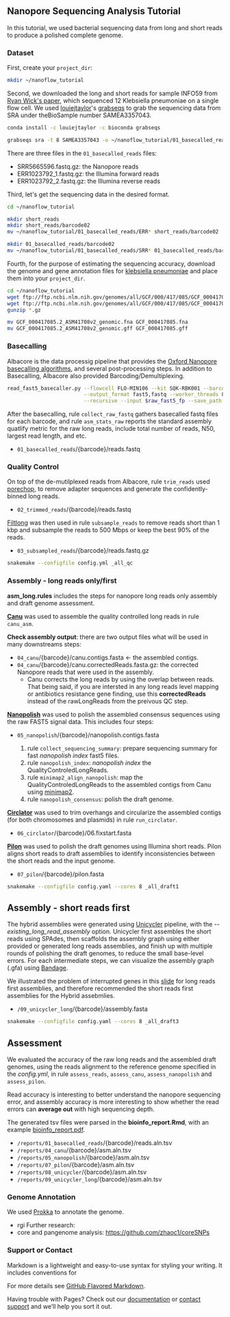 ## Nanopore Sequencing Analysis Tutorial

In this tutorial, we used bacterial sequencing data from long and short reads to produce a polished complete genome. 

### Dataset

First, create your `project_dir`:
  ```bash
  mkdir ~/nanoflow_tutorial
  ```
Second, we downloaded the long and short reads for sample INFO59 from [Ryan Wick's paper](https://www.ncbi.nlm.nih.gov/pubmed/29177090), which sequenced 12 Klebsiella pneumoniae on a single flow cell. We used [louiejtaylor](https://github.com/louiejtaylor)'s [grabseqs](https://github.com/louiejtaylor/grabseqs) to grab the sequencing data from SRA under theBioSample number SAMEA3357043.
  ```bash
  conda install -c louiejtaylor -c bioconda grabseqs
  
  grabseqs sra -t 8 SAMEA3357043 -o ~/nanoflow_tutorial/01_basecalled_reads
  ```

There are three files in the `01_basecalled_reads` files:
- SRR5665596.fastq.gz: the Nanopore reads
- ERR1023792_1.fastq.gz: the Illumina forward reads
- ERR1023792_2.fastq.gz: the Illumina reverse reads

Third, let's get the sequencing data in the desired format.

  ```bash
  cd ~/nanoflow_tutorial
  
  mkdir short_reads
  mkdir short_reads/barcode02
  mv ~/nanoflow_tutorial/01_basecalled_reads/ERR* short_reads/barcode02
  
  mkdir 01_basecalled_reads/barcode02
  mv ~/nanoflow_tutorial/01_basecalled_reads/SRR* 01_basecalled_reads/barcode02
  ```
  

Fourth, for the purpose of estimating the sequencing accuracy, download the genome and gene annotation files for [klebsiella pneumoniae](https://www.ncbi.nlm.nih.gov/genome/?term=Klebsiella%20pneumoniae) and place them into your `project_dir`.
  ```bash
  cd ~/nanoflow_tutorial
  wget ftp://ftp.ncbi.nlm.nih.gov/genomes/all/GCF/000/417/085/GCF_000417085.2_ASM41708v2/GCF_000417085.2_ASM41708v2_genomic.fna.gz
  wget ftp://ftp.ncbi.nlm.nih.gov/genomes/all/GCF/000/417/085/GCF_000417085.2_ASM41708v2/GCF_000417085.2_ASM41708v2_genomic.gff.gz
  gunzip *.gz
  
  mv GCF_000417085.2_ASM41708v2_genomic.fna GCF_000417085.fna
  mv GCF_000417085.2_ASM41708v2_genomic.gff GCF_000417085.gff
  ```
  

### Basecalling

Albacore is the data processig pipeline that provides the [Oxford Nanopore basecalling algorithms](https://nanoporetech.com/analyse), and several post-processing steps. In addition to Basecalling, Albacore also provided Barcoding/Demultiplexing. 
  ```bash
  read_fast5_basecaller.py --flowcell FLO-MIN106 --kit SQK-RBK001 --barcoding \
                           --output_format fast5,fastq --worker_threads 8 \
                           --recursive --input $raw_fast5_fp --save_path $basecalled_fast5_fp
  ```

After the basecalling, rule `collect_raw_fastq` gathers basecalled fastq files for each barcode, and rule `asm_stats_raw` reports the standard assembly quatlify metric for the raw long reads, include total number of reads, N50, largest read length, and etc.

- `01_basecalled_reads`/{barcode}/reads.fastq

### Quality Control

On top of the de-mutilplexed reads from Albacore, rule `trim_reads` used [porechop](https://github.com/rrwick/Porechop), to remove adapter sequences and generate the confidently-binned long reads. 
- `02_trimmed_reads`/{barcode}/reads.fastq


[Filtlong](https://github.com/rrwick/Filtlong) was then used in rule `subsample_reads` to remove reads short than 1 kbp and subsample the reads to 500 Mbps or keep the best 90% of the reads.

-  `03_subsampled_reads`/{barcode}/reads.fastq.gz

  ```bash
  snakemake --configfile config.yml _all_qc
  ```

### Assembly - long reads only/first

**asm_long.rules** includes the steps for nanopore long reads only assembly and draft genome assessment.

**[Canu](http://canu.readthedocs.io/en/latest/quick-start.html)** was used to assemble the quality controlled long reads in rule `canu_asm`.

**Check assembly output**: there are two output files what will be used in many downstreams steps:

- `04_canu`/{barcode}/canu.contigs.fasta <- the assembled contigs.
- `04_canu`/{barcode}/canu.correctedReads.fasta.gz: the corrected Nanopore reads that were used in the assembly.
  - Canu corrects the long reads by using the overlap between reads. That being said, if you are intersted in any long reads level mapping or antibiotics resistance gene finding, use this **correctedReads** instead of the rawLongReads from the preivous QC step.
  
  
**[Nanopolish](http://nanopolish.readthedocs.io/en/latest/installation.html#installing-a-particular-release)** was used to polish the assembled consensus sequences using the raw FAST5 signal data. This includes four steps: 

- `05_nanopolish`/{barcode}/nanopolish.contigs.fasta

  1. rule `collect_sequencing_summary`: prepare sequencing summary for fast *nanopolish index* fast5 files.
  2. rule `nanopolish_index`: *nanopolish index* the QualityControledLongReads.
  3. rule  `minimap2_align_nanopolish`: map the QualityControledLongReads to the assembled contigs from Canu using [minimap2](https://github.com/lh3/minimap2).
  4. rule `nanopolish_consensus`: polish the draft genome.
 
 
**[Circlator](https://github.com/sanger-pathogens/circlator/wiki/Brief-instructions)** was used to trim overhangs and circularize the assembled contigs (for both chromosomes and plasmids) in rule `run_circlator`.
-  `06_circlator`/{barcode}/06.fixstart.fasta


**[Pilon](https://github.com/broadinstitute/pilon/wiki)** was used to polish the draft genomes using Illumina short reads. Pilon aligns short reads to draft assemblies to identify inconsistencies between the short reads and the input genome.

- `07_pilon`/{barcode}/pilon.fasta

```bash
snakemake --configfile config.yaml --cores 8 _all_draft1
```


## Assembly - short reads first

The hybrid assemblies were generated using [Unicycler](https://github.com/rrwick/Unicycler) pipeline, with the *--existing_long_read_assembly* option. Unicycler first assembles the short reads using SPAdes, then scaffolds the assembly graph using either provided or generated long reads assemblies, and finish up with multiple rounds of polishing the draft genomes, to reduce the small base-level errors. For each intermediate steps, we can visualize the assembly graph (.gfa) using [Bandage](https://github.com/rrwick/Bandage).


We illustrated the problem of interrupted genes in this [slide](https://github.com/zhaoc1/nanoflow/blob/master/demo_interruptted_genes.pdf) for long reads first assemblies, and therefore recommended the short reads first assemblies for the Hybrid assebmlies.

- `/09_unicycler_long`/{barcode}/assembly.fasta

```bash
snakemake --configfile config.yaml --cores 8 _all_draft3
```

   
   
## Assessment

We evaluated the accuracy of the raw long reads and the assembled draft genomes, using the reads alignment to the reference genome specified in the *config.yml*, in rule `assess_reads`, `assess_canu`, `assess_nanopolish` and `assess_pilon`.

Read accuracy is interesting to better understand the nanopore sequencing error, and assembly accuracy is more interesting to show whether the read errors can **average out** with high sequencing depth.

The generated tsv files were parsed in the **bioinfo_report.Rmd**, with an example [bioinfo_report.pdf](https://github.com/zhaoc1/nanoflow/blob/master/bioinfo_report.pdf). 

- `/reports/01_basecalled_reads`/{barcode}/reads.aln.tsv
- `/reports/04_canu`/{barcode}/asm.aln.tsv
- `/reports/05_nanopolish`/{barcode}/asm.aln.tsv
- `/reports/07_pilon`/{barcode}/asm.aln.tsv
- `/reports/08_unicycler`/{barcode}/asm.aln.tsv
- `/reports/09_unicycler_long`/{barcode}/asm.aln.tsv


### Genome Annotation
We used [Prokka](https://github.com/tseemann/prokka) to annotate the genome.
- rgi
Further research:
- core and pangenome analysis: https://github.com/zhaoc1/coreSNPs


### Support or Contact

Markdown is a lightweight and easy-to-use syntax for styling your writing. It includes conventions for



For more details see [GitHub Flavored Markdown](https://guides.github.com/features/mastering-markdown/).

Having trouble with Pages? Check out our [documentation](https://help.github.com/categories/github-pages-basics/) or [contact support](https://github.com/contact) and we’ll help you sort it out.

